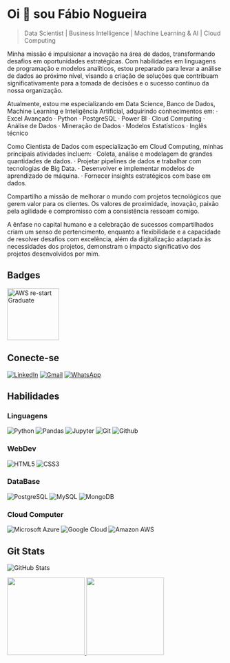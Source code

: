 
# Oi 👋 sou Fábio Nogueira
> Data Scientist | Business Intelligence | Machine Learning & AI | Cloud Computing

Minha missão é impulsionar a inovação na área de dados, transformando desafios em oportunidades estratégicas. Com habilidades em linguagens de programação e modelos analíticos, estou preparado para levar a análise de dados ao próximo nível, visando a criação de soluções que contribuam significativamente para a tomada de decisões e o sucesso contínuo da nossa organização.

Atualmente, estou me especializando em Data Science, Banco de Dados, Machine Learning e Inteligência Artificial, adquirindo conhecimentos em:
 · Excel Avançado
 · Python
 · PostgreSQL
 · Power BI
 · Cloud Computing
 · Análise de Dados
 · Mineração de Dados
 · Modelos Estatísticos
 · Inglês técnico

Como Cientista de Dados com especialização em Cloud Computing, minhas principais atividades incluem:
 · Coleta, análise e modelagem de grandes quantidades de dados.
 · Projetar pipelines de dados e trabalhar com tecnologias de Big Data.
 · Desenvolver e implementar modelos de aprendizado de máquina.
 · Fornecer insights estratégicos com base em dados.

Compartilho a missão de melhorar o mundo com projetos tecnológicos que gerem valor para os clientes. Os valores de proximidade, inovação, paixão pela agilidade e compromisso com a consistência ressoam comigo. 

A ênfase no capital humano e a celebração de sucessos compartilhados criam um senso de pertencimento, enquanto a flexibilidade e a capacidade de resolver desafios com excelência, além da digitalização adaptada às necessidades dos projetos, demonstram o impacto significativo dos projetos desenvolvidos por mim.


## Badges
<div style="display: inline_block">
          <img align="center" alt="AWS re-start Graduate" height="120" width="120" src="https://github.com/faanogueira/img/blob/main/aws-re-start-graduate.png">  
     
</div>

## Conecte-se
[![LinkedIn](https://img.shields.io/badge/LinkedIn-1B1C1E?style=for-the-badge&logo=linkedin&logoColor=0077B5&border_color=fcf901)](https://www.linkedin.com/in/faanogueira/)
[![Gmail](https://img.shields.io/badge/Gmail-1B1C1E?style=for-the-badge&logo=gmail&logoColor=C71610)](mailto:faanogueira@gmail.com)
[![WhatsApp](https://img.shields.io/badge/WhatsApp-1B1C1E?style=for-the-badge&logo=whatsapp&logoColor=green)](https://api.whatsapp.com/send?phone=5571983937557)

## Habilidades
### Linguagens
![Python](https://img.shields.io/badge/python-1B1C1E?style=for-the-badge&logo=python&logoColor=0E76A8)
![Pandas](https://img.shields.io/badge/Pandas-1B1C1E?style=for-the-badge&logo=pandas&logoColor=green)
![Jupyter](https://img.shields.io/badge/Jupyter-1B1C1E?style=for-the-badge&logo=jupyter&logoColor=dark-orange)
![Git](https://img.shields.io/badge/git-1B1C1E?style=for-the-badge&logo=git&logoColor=ORANGE)
![Github](https://img.shields.io/badge/github-1B1C1E?style=for-the-badge&logo=github&logoColor=EEE)

### WebDev
![HTML5](https://img.shields.io/badge/HTML5-1B1C1E?style=for-the-badge&logo=html5&logoColor=red)
![CSS3](https://img.shields.io/badge/CSS3-1B1C1E?style=for-the-badge&logo=css3&logoColor=blue)

### DataBase
![PostgreSQL](https://img.shields.io/badge/PostgreSQL-1B1C1E?style=for-the-badge&logo=postgresql&logoColor=4285F4)
![MySQL](https://img.shields.io/badge/MySQL-1B1C1E?style=for-the-badge&logo=mysql&logoColor=white)
![MongoDB](https://img.shields.io/badge/MongoDB-1B1C1E?style=for-the-badge&logo=mongodb&logoColor=4EA94B)

### Cloud Computer
![Microsoft Azure](https://img.shields.io/badge/Microsoft_Azure-1B1C1E?style=for-the-badge&logo=microsoft-azure&logoColor=4285F4)
![Google Cloud](https://img.shields.io/badge/Google_Cloud-1B1C1E?style=for-the-badge&logo=google-cloud&logoColor=4285F4)
![Amazon AWS](https://img.shields.io/badge/Amazon_AWS-1B1C1E?style=for-the-badge&logo=amazonaws&logoColor=FF9900)

## Git Stats
![GitHub Stats](https://github-readme-stats.vercel.app/api?username=fabaonogueira&theme=transparent&bg_color=1B1C1E&show_icons=true&icon_color=30A3DC&title_color=E94D5F&text_color=FFF&hide_rank=True)

<div>
<a href="https://github.com/faanogueira">
<img loading="lazy" height="180em" src="https://github-readme-stats.vercel.app/api/top-langs/?username=faanogueira&layout=compact&langs_count=7&theme=dracula"/>
<img loading="lazy" height="180em" src="https://github-readme-stats.vercel.app/api?username=faanogueira&show_icons=true&theme=dracula&include_all_commits=true&count_private=true"/>
</div>
